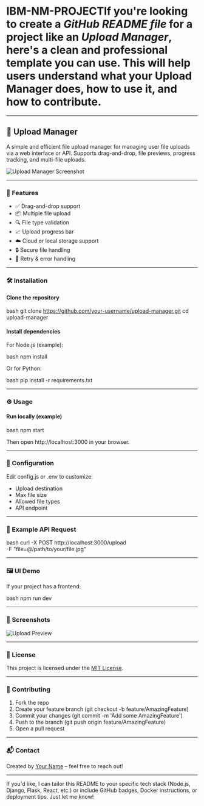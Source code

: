 # IBM-NM-PROJECTIf you're looking to create a *GitHub README file* for a project like an *Upload Manager*, here's a clean and professional template you can use. This will help users understand what your Upload Manager does, how to use it, and how to contribute.

---

## 📁 Upload Manager

A simple and efficient file upload manager for managing user file uploads via a web interface or API. Supports drag-and-drop, file previews, progress tracking, and multi-file uploads.

![Upload Manager Screenshot](screenshot.png)

---

### 🚀 Features

* ✅ Drag-and-drop support
* 📦 Multiple file upload
* 🔍 File type validation
* 📈 Upload progress bar
* ☁️ Cloud or local storage support
* 🔒 Secure file handling
* 🔄 Retry & error handling

---

### 🛠️ Installation

#### Clone the repository

bash
git clone https://github.com/your-username/upload-manager.git
cd upload-manager


#### Install dependencies

For Node.js (example):

bash
npm install


Or for Python:

bash
pip install -r requirements.txt


---

### ⚙️ Usage

#### Run locally (example)

bash
npm start


Then open http://localhost:3000 in your browser.

---

### 📂 Configuration

Edit config.js or .env to customize:

* Upload destination
* Max file size
* Allowed file types
* API endpoint

---

### 🧪 Example API Request

bash
curl -X POST http://localhost:3000/upload \
  -F "file=@/path/to/your/file.jpg"


---

### 🖼️ UI Demo

If your project has a frontend:

bash
npm run dev


---

### 📸 Screenshots

![Upload Preview](preview.png)

---

### 📄 License

This project is licensed under the [MIT License](LICENSE).

---

### 🤝 Contributing

1. Fork the repo
2. Create your feature branch (git checkout -b feature/AmazingFeature)
3. Commit your changes (git commit -m 'Add some AmazingFeature')
4. Push to the branch (git push origin feature/AmazingFeature)
5. Open a pull request

---

### 📬 Contact

Created by [Your Name](https://github.com/your-username) – feel free to reach out!

---

If you'd like, I can tailor this README to your specific tech stack (Node.js, Django, Flask, React, etc.) or include GitHub badges, Docker instructions, or deployment tips. Just let me know!
